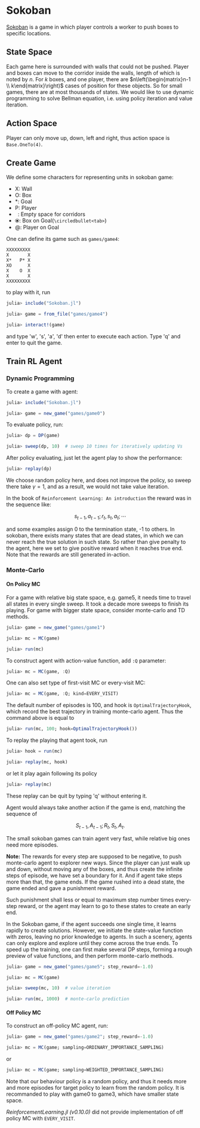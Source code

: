 # Sokoban

[Sokoban](https://en.wikipedia.org/wiki/Sokoban) is a game in which player controls a worker to push boxes to specific locations. 

## State Space
Each game here is surrounded with walls that could not be pushed. Player and boxes can move to the corridor inside the walls, length of which is noted by $n$. For $k$ boxes, and one player, there are $n\left(\begin{matrix}n-1 \\ k\end{matrix}\right)$ cases of position for these objects. So for small games, there are at most thousands of states. We would like to use dynamic programming to solve Bellman equation, i.e. using policy iteration and value iteration.

## Action Space
Player can only move up, down, left and right, thus action space is `Base.OneTo(4)`.


## Create Game
We define some characters for representing units in sokoban game:

- X: Wall
- O: Box
- *: Goal
- P: Player
- ` `: Empty space for corridors
- ⦿: Box on Goal(`\circledbullet<tab>`)
- @: Player on Goal

One can define its game such as `games/game4`:

```
XXXXXXXXX
X       X
X*   P* X
XO      X
X    O  X
X       X
XXXXXXXXX
```


to play with it, run

```julia
julia> include("Sokoban.jl")

julia> game = from_file("games/game4")

julia> interact!(game)

```

and type 'w', 's', 'a', 'd' then enter to execute each action. Type 'q' and enter to quit the game.


## Train RL Agent

### Dynamic Programming
To create a game with agent:

```julia
julia> include("Sokoban.jl")

julia> game = new_game("games/game0")
```

To evaluate policy, run:
```julia
julia> dp = DP(game)

julia> sweep(dp, 10)  # sweep 10 times for iteratively updating Vs
```

After policy evaluating, just let the agent play to show the performance:
```julia
julia> replay(dp)
```

We choose random policy here, and does not improve the policy, so sweep there
take $\gamma = 1$, and as a result, we would not take value iteration.

In the book of `Reinforcement Learning: An introduction`
the reward was in the sequence like:

$$
    s_{t-1}, a_{t-1}; r_t, s_t, a_t; \cdots 
$$

and some examples assign 0 to the termination state, -1 to others.
In sokoban, there exists many states that are dead states, in which 
we can never reach the true solution in such state. So rather than give penalty
to the agent, here we set to give positive reward when it reaches true end. Note that
the rewards are still generated in-action.


### Monte-Carlo 
#### On Policy MC

For a game with relative big state space, e.g. game5, it needs time to travel all states in every single sweep.
It took a decade more sweeps to finish its playing. For game with bigger state space, consider monte-carlo and TD methods. 

```julia
julia> game = new_game("games/game1")

julia> mc = MC(game)

julia> run(mc)
```

To construct agent with action-value function, add `:Q` parameter:
```julia
julia> mc = MC(game, :Q)
```

One can also set type of first-visit MC or every-visit MC:

```julia
julia> mc = MC(game, :Q; kind=EVERY_VISIT)
```

The default number of episodes is 100, and hook is `OptimalTrajectoryHook`, which record the best trajectory in training
monte-carlo agent. Thus the command above is equal to

```julia
julia> run(mc, 100; hook=OptimalTrajectoryHook())
```

To replay the playing that agent took, run

```julia
julia> hook = run(mc)

julia> replay(mc, hook)
```

or let it play again following its policy

```julia
julia> replay(mc)
```

These replay can be quit by typing 'q' without entering it.

Agent would always take another action if the game is end, matching the sequence of

$$ S_{t-1}, A_{t-1}; R_t, S_t, A_t. $$

The small sokoban games can train agent very fast, while relative big ones need more episodes. 

**Note:** The rewards for every step are supposed to be negative, to push monte-carlo agent to explorer
new ways. Since the player can just walk up and down, without moving any of the boxes, and thus create 
the infinite steps of episode, we have set a boundary for it. And if agent take steps more than that, 
the game ends. If the game rushed into a dead state, the game ended and gave a punishment reward.

Such punishment shall less or equal to maximum step number times every-step reward, or the agent may learn
to go to these states to create an early end.


In the Sokoban game, if the agent succeeds one single time, it learns rapidly to create solutions. 
However, we initiate the state-value function with zeros, leaving no prior knowledge to agents. 
In such a scenery, agents can only explore and explore until they come across the true ends. 
To speed up the training, one can first make several DP steps, forming a rough preview of value functions,
and then perform monte-carlo methods.

```julia
julia> game = new_game("games/game5"; step_reward=-1.0)

julia> mc = MC(game)

julia> sweep(mc, 10)  # value iteration

julia> run(mc, 1000)  # monte-carlo prediction
```

#### Off Policy MC

To construct an off-policy MC agent, run:

```julia
julia> game = new_game("games/game2"; step_reward=-1.0)

julia> mc = MC(game; sampling=ORDINARY_IMPORTANCE_SAMPLING)
```

or

```julia
julia> mc = MC(game; sampling=WEIGHTED_IMPORTANCE_SAMPLING)
```

Note that our behaviour policy is a random policy, and thus it needs more and more episodes
for target policy to learn from the random policy. It is recommanded to play with game0 to game3,
which have smaller state space.

_ReinforcementLearning.jl (v0.10.0)_ did not provide implementation of off policy MC with `EVERY_VISIT`.

